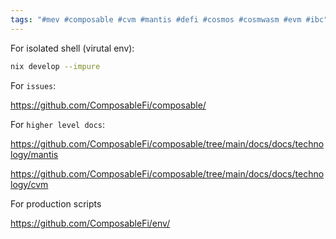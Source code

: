 ```yaml
---
tags: "#mev #composable #cvm #mantis #defi #cosmos #cosmwasm #evm #ibc"
---
```



For isolated shell (virutal env):
```sh
nix develop --impure
```

For `issues`:

https://github.com/ComposableFi/composable/


For `higher level docs`:

https://github.com/ComposableFi/composable/tree/main/docs/docs/technology/mantis

https://github.com/ComposableFi/composable/tree/main/docs/docs/technology/cvm


For production scripts

https://github.com/ComposableFi/env/
